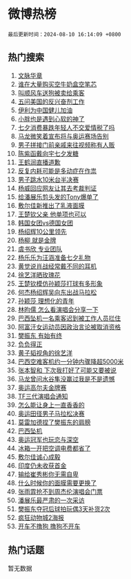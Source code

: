 # 微博热榜

`最后更新时间：2024-08-10 16:14:09 +0800`

## 热门搜索

1. [文脉华章](https://m.weibo.cn/search?containerid=100103type%3D1%26t%3D10%26q%3D%23%E6%96%87%E8%84%89%E5%8D%8E%E7%AB%A0%23&stream_entry_id=51&isnewpage=1&extparam=seat%3D1%26stream_entry_id%3D51%26c_type%3D51%26dgr%3D0%26cate%3D10103%26q%3D%2523%25E6%2596%2587%25E8%2584%2589%25E5%258D%258E%25E7%25AB%25A0%2523%26pos%3D0%26filter_type%3Drealtimehot%26display_time%3D1723277648%26pre_seqid%3D172327764799309448106)
1. [谁在大量购买空牛奶盒空笔芯](https://m.weibo.cn/search?containerid=100103type%3D1%26t%3D10%26q%3D%23%E8%B0%81%E5%9C%A8%E5%A4%A7%E9%87%8F%E8%B4%AD%E4%B9%B0%E7%A9%BA%E7%89%9B%E5%A5%B6%E7%9B%92%E7%A9%BA%E7%AC%94%E8%8A%AF%23&stream_entry_id=31&isnewpage=1&extparam=seat%3D1%26stream_entry_id%3D31%26q%3D%2523%25E8%25B0%2581%25E5%259C%25A8%25E5%25A4%25A7%25E9%2587%258F%25E8%25B4%25AD%25E4%25B9%25B0%25E7%25A9%25BA%25E7%2589%259B%25E5%25A5%25B6%25E7%259B%2592%25E7%25A9%25BA%25E7%25AC%2594%25E8%258A%25AF%2523%26dgr%3D0%26band_rank%3D1%26pos%3D0%26filter_type%3Drealtimehot%26c_type%3D31%26lcate%3D5001%26cate%3D5001%26realpos%3D1%26flag%3D1%26display_time%3D1723277648%26pre_seqid%3D172327764799309448106)
1. [叫顺风车送狗被卖给乘客](https://m.weibo.cn/search?containerid=100103type%3D1%26t%3D10%26q%3D%23%E5%8F%AB%E9%A1%BA%E9%A3%8E%E8%BD%A6%E9%80%81%E7%8B%97%E8%A2%AB%E5%8D%96%E7%BB%99%E4%B9%98%E5%AE%A2%23&stream_entry_id=31&isnewpage=1&extparam=seat%3D1%26stream_entry_id%3D31%26q%3D%2523%25E5%258F%25AB%25E9%25A1%25BA%25E9%25A3%258E%25E8%25BD%25A6%25E9%2580%2581%25E7%258B%2597%25E8%25A2%25AB%25E5%258D%2596%25E7%25BB%2599%25E4%25B9%2598%25E5%25AE%25A2%2523%26dgr%3D0%26band_rank%3D2%26pos%3D1%26filter_type%3Drealtimehot%26c_type%3D31%26lcate%3D5001%26cate%3D5001%26realpos%3D2%26flag%3D1%26display_time%3D1723277648%26pre_seqid%3D172327764799309448106)
1. [五问美国的反兴奋剂工作](https://m.weibo.cn/search?containerid=100103type%3D1%26t%3D10%26q%3D%23%E4%BA%94%E9%97%AE%E7%BE%8E%E5%9B%BD%E7%9A%84%E5%8F%8D%E5%85%B4%E5%A5%8B%E5%89%82%E5%B7%A5%E4%BD%9C%23&stream_entry_id=31&isnewpage=1&extparam=seat%3D1%26stream_entry_id%3D31%26q%3D%2523%25E4%25BA%2594%25E9%2597%25AE%25E7%25BE%258E%25E5%259B%25BD%25E7%259A%2584%25E5%258F%258D%25E5%2585%25B4%25E5%25A5%258B%25E5%2589%2582%25E5%25B7%25A5%25E4%25BD%259C%2523%26dgr%3D0%26band_rank%3D3%26pos%3D2%26filter_type%3Drealtimehot%26c_type%3D31%26lcate%3D5001%26cate%3D5001%26realpos%3D3%26flag%3D0%26display_time%3D1723277648%26pre_seqid%3D172327764799309448106)
1. [伊利为中国健儿加油](https://m.weibo.cn/search?containerid=100103type%3D1%26t%3D10%26q%3D%23%E4%BC%8A%E5%88%A9%E4%B8%BA%E4%B8%AD%E5%9B%BD%E5%81%A5%E5%84%BF%E5%8A%A0%E6%B2%B9%23&stream_entry_id=31&isnewpage=1&extparam=seat%3D1%26stream_entry_id%3D31%26q%3D%2523%25E4%25BC%258A%25E5%2588%25A9%25E4%25B8%25BA%25E4%25B8%25AD%25E5%259B%25BD%25E5%2581%25A5%25E5%2584%25BF%25E5%258A%25A0%25E6%25B2%25B9%2523%26dgr%3D0%26band_rank%3D4%26adid%3D249944%26is_ad_pos%3D1%26filter_type%3Drealtimehot%26topic_ad%3D1%26c_type%3D31%26lcate%3D5001%26pos%3D3%26cate%3D5001%26display_time%3D1723277648%26pre_seqid%3D172327764799309448106)
1. [小胖也是遇到心软的神了](https://m.weibo.cn/search?containerid=100103type%3D1%26t%3D10%26q%3D%E5%B0%8F%E8%83%96%E4%B9%9F%E6%98%AF%E9%81%87%E5%88%B0%E5%BF%83%E8%BD%AF%E7%9A%84%E7%A5%9E%E4%BA%86&stream_entry_id=31&isnewpage=1&extparam=seat%3D1%26stream_entry_id%3D31%26q%3D%25E5%25B0%258F%25E8%2583%2596%25E4%25B9%259F%25E6%2598%25AF%25E9%2581%2587%25E5%2588%25B0%25E5%25BF%2583%25E8%25BD%25AF%25E7%259A%2584%25E7%25A5%259E%25E4%25BA%2586%26dgr%3D0%26band_rank%3D4%26pos%3D4%26filter_type%3Drealtimehot%26c_type%3D31%26lcate%3D5001%26cate%3D5001%26realpos%3D4%26flag%3D16%26display_time%3D1723277648%26pre_seqid%3D172327764799309448106)
1. [七夕消费暴跌年轻人不交爱情税了吗](https://m.weibo.cn/search?containerid=100103type%3D1%26t%3D10%26q%3D%23%E4%B8%83%E5%A4%95%E6%B6%88%E8%B4%B9%E6%9A%B4%E8%B7%8C%E5%B9%B4%E8%BD%BB%E4%BA%BA%E4%B8%8D%E4%BA%A4%E7%88%B1%E6%83%85%E7%A8%8E%E4%BA%86%E5%90%97%23&stream_entry_id=31&isnewpage=1&extparam=seat%3D1%26stream_entry_id%3D31%26q%3D%2523%25E4%25B8%2583%25E5%25A4%2595%25E6%25B6%2588%25E8%25B4%25B9%25E6%259A%25B4%25E8%25B7%258C%25E5%25B9%25B4%25E8%25BD%25BB%25E4%25BA%25BA%25E4%25B8%258D%25E4%25BA%25A4%25E7%2588%25B1%25E6%2583%2585%25E7%25A8%258E%25E4%25BA%2586%25E5%2590%2597%2523%26dgr%3D0%26band_rank%3D5%26pos%3D5%26filter_type%3Drealtimehot%26c_type%3D31%26lcate%3D5001%26cate%3D5001%26realpos%3D5%26flag%3D0%26display_time%3D1723277648%26pre_seqid%3D172327764799309448106)
1. [马龙微笑着宣布将与奥运赛场告别](https://m.weibo.cn/search?containerid=100103type%3D1%26t%3D10%26q%3D%23%E9%A9%AC%E9%BE%99%E5%BE%AE%E7%AC%91%E7%9D%80%E5%AE%A3%E5%B8%83%E5%B0%86%E4%B8%8E%E5%A5%A5%E8%BF%90%E8%B5%9B%E5%9C%BA%E5%91%8A%E5%88%AB%23&stream_entry_id=31&isnewpage=1&extparam=seat%3D1%26stream_entry_id%3D31%26q%3D%2523%25E9%25A9%25AC%25E9%25BE%2599%25E5%25BE%25AE%25E7%25AC%2591%25E7%259D%2580%25E5%25AE%25A3%25E5%25B8%2583%25E5%25B0%2586%25E4%25B8%258E%25E5%25A5%25A5%25E8%25BF%2590%25E8%25B5%259B%25E5%259C%25BA%25E5%2591%258A%25E5%2588%25AB%2523%26dgr%3D0%26band_rank%3D6%26pos%3D6%26filter_type%3Drealtimehot%26c_type%3D31%26lcate%3D5001%26cate%3D5001%26realpos%3D6%26flag%3D2%26display_time%3D1723277648%26pre_seqid%3D172327764799309448106)
1. [男子拼接门前亲戚来往视频称有人贩](https://m.weibo.cn/search?containerid=100103type%3D1%26t%3D10%26q%3D%23%E7%94%B7%E5%AD%90%E6%8B%BC%E6%8E%A5%E9%97%A8%E5%89%8D%E4%BA%B2%E6%88%9A%E6%9D%A5%E5%BE%80%E8%A7%86%E9%A2%91%E7%A7%B0%E6%9C%89%E4%BA%BA%E8%B4%A9%23&stream_entry_id=31&isnewpage=1&extparam=seat%3D1%26stream_entry_id%3D31%26q%3D%2523%25E7%2594%25B7%25E5%25AD%2590%25E6%258B%25BC%25E6%258E%25A5%25E9%2597%25A8%25E5%2589%258D%25E4%25BA%25B2%25E6%2588%259A%25E6%259D%25A5%25E5%25BE%2580%25E8%25A7%2586%25E9%25A2%2591%25E7%25A7%25B0%25E6%259C%2589%25E4%25BA%25BA%25E8%25B4%25A9%2523%26dgr%3D0%26band_rank%3D7%26adid%3D250004%26is_ad_pos%3D1%26filter_type%3Drealtimehot%26c_type%3D31%26lcate%3D5001%26pos%3D7%26cate%3D5001%26display_time%3D1723277648%26pre_seqid%3D172327764799309448106)
1. [陈紫函戴向宇七夕发糖](https://m.weibo.cn/search?containerid=100103type%3D1%26t%3D10%26q%3D%23%E9%99%88%E7%B4%AB%E5%87%BD%E6%88%B4%E5%90%91%E5%AE%87%E4%B8%83%E5%A4%95%E5%8F%91%E7%B3%96%23&stream_entry_id=31&isnewpage=1&extparam=seat%3D1%26stream_entry_id%3D31%26q%3D%2523%25E9%2599%2588%25E7%25B4%25AB%25E5%2587%25BD%25E6%2588%25B4%25E5%2590%2591%25E5%25AE%2587%25E4%25B8%2583%25E5%25A4%2595%25E5%258F%2591%25E7%25B3%2596%2523%26dgr%3D0%26band_rank%3D7%26pos%3D8%26filter_type%3Drealtimehot%26c_type%3D31%26lcate%3D5001%26cate%3D5001%26realpos%3D7%26flag%3D1%26display_time%3D1723277648%26pre_seqid%3D172327764799309448106)
1. [王鹤润直播道歉](https://m.weibo.cn/search?containerid=100103type%3D1%26t%3D10%26q%3D%23%E7%8E%8B%E9%B9%A4%E6%B6%A6%E7%9B%B4%E6%92%AD%E9%81%93%E6%AD%89%23&stream_entry_id=31&isnewpage=1&extparam=seat%3D1%26stream_entry_id%3D31%26q%3D%2523%25E7%258E%258B%25E9%25B9%25A4%25E6%25B6%25A6%25E7%259B%25B4%25E6%2592%25AD%25E9%2581%2593%25E6%25AD%2589%2523%26dgr%3D0%26band_rank%3D8%26pos%3D9%26filter_type%3Drealtimehot%26c_type%3D31%26lcate%3D5001%26cate%3D5001%26realpos%3D8%26flag%3D2%26display_time%3D1723277648%26pre_seqid%3D172327764799309448106)
1. [反复内耗可能是多动症在作祟](https://m.weibo.cn/search?containerid=100103type%3D1%26t%3D10%26q%3D%23%E5%8F%8D%E5%A4%8D%E5%86%85%E8%80%97%E5%8F%AF%E8%83%BD%E6%98%AF%E5%A4%9A%E5%8A%A8%E7%97%87%E5%9C%A8%E4%BD%9C%E7%A5%9F%23&stream_entry_id=31&isnewpage=1&extparam=seat%3D1%26stream_entry_id%3D31%26q%3D%2523%25E5%258F%258D%25E5%25A4%258D%25E5%2586%2585%25E8%2580%2597%25E5%258F%25AF%25E8%2583%25BD%25E6%2598%25AF%25E5%25A4%259A%25E5%258A%25A8%25E7%2597%2587%25E5%259C%25A8%25E4%25BD%259C%25E7%25A5%259F%2523%26dgr%3D0%26band_rank%3D9%26pos%3D10%26filter_type%3Drealtimehot%26c_type%3D31%26lcate%3D5001%26cate%3D5001%26realpos%3D9%26flag%3D1%26display_time%3D1723277648%26pre_seqid%3D172327764799309448106)
1. [男子跳水10米台半决赛](https://m.weibo.cn/search?containerid=100103type%3D1%26t%3D10%26q%3D%23%E7%94%B7%E5%AD%90%E8%B7%B3%E6%B0%B410%E7%B1%B3%E5%8F%B0%E5%8D%8A%E5%86%B3%E8%B5%9B%23&stream_entry_id=31&isnewpage=1&extparam=seat%3D1%26stream_entry_id%3D31%26q%3D%2523%25E7%2594%25B7%25E5%25AD%2590%25E8%25B7%25B3%25E6%25B0%25B410%25E7%25B1%25B3%25E5%258F%25B0%25E5%258D%258A%25E5%2586%25B3%25E8%25B5%259B%2523%26dgr%3D0%26band_rank%3D10%26pos%3D11%26filter_type%3Drealtimehot%26c_type%3D31%26lcate%3D5001%26cate%3D5001%26realpos%3D10%26flag%3D1%26display_time%3D1723277648%26pre_seqid%3D172327764799309448106)
1. [杨威回应网友让其去考裁判证](https://m.weibo.cn/search?containerid=100103type%3D1%26t%3D10%26q%3D%23%E6%9D%A8%E5%A8%81%E5%9B%9E%E5%BA%94%E7%BD%91%E5%8F%8B%E8%AE%A9%E5%85%B6%E5%8E%BB%E8%80%83%E8%A3%81%E5%88%A4%E8%AF%81%23&stream_entry_id=31&isnewpage=1&extparam=seat%3D1%26stream_entry_id%3D31%26q%3D%2523%25E6%259D%25A8%25E5%25A8%2581%25E5%259B%259E%25E5%25BA%2594%25E7%25BD%2591%25E5%258F%258B%25E8%25AE%25A9%25E5%2585%25B6%25E5%258E%25BB%25E8%2580%2583%25E8%25A3%2581%25E5%2588%25A4%25E8%25AF%2581%2523%26dgr%3D0%26band_rank%3D11%26pos%3D12%26filter_type%3Drealtimehot%26c_type%3D31%26lcate%3D5001%26cate%3D5001%26realpos%3D11%26flag%3D2%26display_time%3D1723277648%26pre_seqid%3D172327764799309448106)
1. [给潘展乐剪头发的Tony爆单了](https://m.weibo.cn/search?containerid=100103type%3D1%26t%3D10%26q%3D%23%E7%BB%99%E6%BD%98%E5%B1%95%E4%B9%90%E5%89%AA%E5%A4%B4%E5%8F%91%E7%9A%84Tony%E7%88%86%E5%8D%95%E4%BA%86%23&stream_entry_id=31&isnewpage=1&extparam=seat%3D1%26stream_entry_id%3D31%26q%3D%2523%25E7%25BB%2599%25E6%25BD%2598%25E5%25B1%2595%25E4%25B9%2590%25E5%2589%25AA%25E5%25A4%25B4%25E5%258F%2591%25E7%259A%2584Tony%25E7%2588%2586%25E5%258D%2595%25E4%25BA%2586%2523%26dgr%3D0%26band_rank%3D12%26pos%3D13%26filter_type%3Drealtimehot%26c_type%3D31%26lcate%3D5001%26cate%3D5001%26realpos%3D12%26flag%3D2%26display_time%3D1723277648%26pre_seqid%3D172327764799309448106)
1. [敷尔佳新推出了乳液面膜](https://m.weibo.cn/search?containerid=100103type%3D1%26t%3D10%26q%3D%E6%95%B7%E5%B0%94%E4%BD%B3%E6%96%B0%E6%8E%A8%E5%87%BA%E4%BA%86%E4%B9%B3%E6%B6%B2%E9%9D%A2%E8%86%9C&stream_entry_id=31&isnewpage=1&extparam=seat%3D1%26stream_entry_id%3D31%26q%3D%25E6%2595%25B7%25E5%25B0%2594%25E4%25BD%25B3%25E6%2596%25B0%25E6%258E%25A8%25E5%2587%25BA%25E4%25BA%2586%25E4%25B9%25B3%25E6%25B6%25B2%25E9%259D%25A2%25E8%2586%259C%26dgr%3D0%26band_rank%3D13%26adid%3D250029%26pos%3D14%26filter_type%3Drealtimehot%26c_type%3D31%26lcate%3D5001%26cate%3D5001%26realpos%3D13%26flag%3D0%26display_time%3D1723277648%26pre_seqid%3D172327764799309448106)
1. [王楚钦父亲 他单项也可以](https://m.weibo.cn/search?containerid=100103type%3D1%26t%3D10%26q%3D%E7%8E%8B%E6%A5%9A%E9%92%A6%E7%88%B6%E4%BA%B2+%E4%BB%96%E5%8D%95%E9%A1%B9%E4%B9%9F%E5%8F%AF%E4%BB%A5&stream_entry_id=31&isnewpage=1&extparam=seat%3D1%26stream_entry_id%3D31%26q%3D%25E7%258E%258B%25E6%25A5%259A%25E9%2592%25A6%25E7%2588%25B6%25E4%25BA%25B2%2520%25E4%25BB%2596%25E5%258D%2595%25E9%25A1%25B9%25E4%25B9%259F%25E5%258F%25AF%25E4%25BB%25A5%26dgr%3D0%26band_rank%3D14%26pos%3D15%26filter_type%3Drealtimehot%26c_type%3D31%26lcate%3D5001%26cate%3D5001%26realpos%3D14%26flag%3D2%26display_time%3D1723277648%26pre_seqid%3D172327764799309448106)
1. [韩国女团vs德国女团](https://m.weibo.cn/search?containerid=100103type%3D1%26t%3D10%26q%3D%23%E9%9F%A9%E5%9B%BD%E5%A5%B3%E5%9B%A2vs%E5%BE%B7%E5%9B%BD%E5%A5%B3%E5%9B%A2%23&stream_entry_id=31&isnewpage=1&extparam=seat%3D1%26stream_entry_id%3D31%26q%3D%2523%25E9%259F%25A9%25E5%259B%25BD%25E5%25A5%25B3%25E5%259B%25A2vs%25E5%25BE%25B7%25E5%259B%25BD%25E5%25A5%25B3%25E5%259B%25A2%2523%26dgr%3D0%26band_rank%3D15%26pos%3D16%26filter_type%3Drealtimehot%26c_type%3D31%26lcate%3D5001%26cate%3D5001%26realpos%3D15%26flag%3D1%26display_time%3D1723277648%26pre_seqid%3D172327764799309448106)
1. [杨绍辉10公里领先](https://m.weibo.cn/search?containerid=100103type%3D1%26t%3D10%26q%3D%23%E6%9D%A8%E7%BB%8D%E8%BE%8910%E5%85%AC%E9%87%8C%E9%A2%86%E5%85%88%23&stream_entry_id=31&isnewpage=1&extparam=seat%3D1%26stream_entry_id%3D31%26q%3D%2523%25E6%259D%25A8%25E7%25BB%258D%25E8%25BE%258910%25E5%2585%25AC%25E9%2587%258C%25E9%25A2%2586%25E5%2585%2588%2523%26dgr%3D0%26band_rank%3D16%26pos%3D17%26filter_type%3Drealtimehot%26c_type%3D31%26lcate%3D5001%26cate%3D5001%26realpos%3D16%26flag%3D1%26display_time%3D1723277648%26pre_seqid%3D172327764799309448106)
1. [杨柳 就是金牌](https://m.weibo.cn/search?containerid=100103type%3D1%26t%3D10%26q%3D%E6%9D%A8%E6%9F%B3+%E5%B0%B1%E6%98%AF%E9%87%91%E7%89%8C&stream_entry_id=31&isnewpage=1&extparam=seat%3D1%26stream_entry_id%3D31%26q%3D%25E6%259D%25A8%25E6%259F%25B3%2520%25E5%25B0%25B1%25E6%2598%25AF%25E9%2587%2591%25E7%2589%258C%26dgr%3D0%26band_rank%3D17%26pos%3D18%26filter_type%3Drealtimehot%26c_type%3D31%26lcate%3D5001%26cate%3D5001%26realpos%3D17%26flag%3D0%26display_time%3D1723277648%26pre_seqid%3D172327764799309448106)
1. [虞书欣 专业团队](https://m.weibo.cn/search?containerid=100103type%3D1%26t%3D10%26q%3D%E8%99%9E%E4%B9%A6%E6%AC%A3+%E4%B8%93%E4%B8%9A%E5%9B%A2%E9%98%9F&stream_entry_id=31&isnewpage=1&extparam=seat%3D1%26stream_entry_id%3D31%26q%3D%25E8%2599%259E%25E4%25B9%25A6%25E6%25AC%25A3%2520%25E4%25B8%2593%25E4%25B8%259A%25E5%259B%25A2%25E9%2598%259F%26dgr%3D0%26band_rank%3D18%26pos%3D19%26filter_type%3Drealtimehot%26c_type%3D31%26lcate%3D5001%26cate%3D5001%26realpos%3D18%26flag%3D0%26display_time%3D1723277648%26pre_seqid%3D172327764799309448106)
1. [杨乐乐为汪涵准备七夕礼物](https://m.weibo.cn/search?containerid=100103type%3D1%26t%3D10%26q%3D%23%E6%9D%A8%E4%B9%90%E4%B9%90%E4%B8%BA%E6%B1%AA%E6%B6%B5%E5%87%86%E5%A4%87%E4%B8%83%E5%A4%95%E7%A4%BC%E7%89%A9%23&stream_entry_id=31&isnewpage=1&extparam=seat%3D1%26stream_entry_id%3D31%26q%3D%2523%25E6%259D%25A8%25E4%25B9%2590%25E4%25B9%2590%25E4%25B8%25BA%25E6%25B1%25AA%25E6%25B6%25B5%25E5%2587%2586%25E5%25A4%2587%25E4%25B8%2583%25E5%25A4%2595%25E7%25A4%25BC%25E7%2589%25A9%2523%26dgr%3D0%26band_rank%3D19%26pos%3D20%26filter_type%3Drealtimehot%26c_type%3D31%26lcate%3D5001%26cate%3D5001%26realpos%3D19%26flag%3D1%26display_time%3D1723277648%26pre_seqid%3D172327764799309448106)
1. [黄觉说肖战经常戴不同的耳机](https://m.weibo.cn/search?containerid=100103type%3D1%26t%3D10%26q%3D%23%E9%BB%84%E8%A7%89%E8%AF%B4%E8%82%96%E6%88%98%E7%BB%8F%E5%B8%B8%E6%88%B4%E4%B8%8D%E5%90%8C%E7%9A%84%E8%80%B3%E6%9C%BA%23&stream_entry_id=31&isnewpage=1&extparam=seat%3D1%26stream_entry_id%3D31%26q%3D%2523%25E9%25BB%2584%25E8%25A7%2589%25E8%25AF%25B4%25E8%2582%2596%25E6%2588%2598%25E7%25BB%258F%25E5%25B8%25B8%25E6%2588%25B4%25E4%25B8%258D%25E5%2590%258C%25E7%259A%2584%25E8%2580%25B3%25E6%259C%25BA%2523%26dgr%3D0%26band_rank%3D20%26pos%3D21%26filter_type%3Drealtimehot%26c_type%3D31%26lcate%3D5001%26cate%3D5001%26realpos%3D20%26flag%3D1%26display_time%3D1723277648%26pre_seqid%3D172327764799309448106)
1. [徐艺洋晒玫瑰花](https://m.weibo.cn/search?containerid=100103type%3D1%26t%3D10%26q%3D%23%E5%BE%90%E8%89%BA%E6%B4%8B%E6%99%92%E7%8E%AB%E7%91%B0%E8%8A%B1%23&stream_entry_id=31&isnewpage=1&extparam=seat%3D1%26stream_entry_id%3D31%26q%3D%2523%25E5%25BE%2590%25E8%2589%25BA%25E6%25B4%258B%25E6%2599%2592%25E7%258E%25AB%25E7%2591%25B0%25E8%258A%25B1%2523%26dgr%3D0%26band_rank%3D21%26pos%3D22%26filter_type%3Drealtimehot%26c_type%3D31%26lcate%3D5001%26cate%3D5001%26realpos%3D21%26flag%3D2%26display_time%3D1723277648%26pre_seqid%3D172327764799309448106)
1. [王楚钦模仿孙颖莎打球有多形象](https://m.weibo.cn/search?containerid=100103type%3D1%26t%3D10%26q%3D%E7%8E%8B%E6%A5%9A%E9%92%A6%E6%A8%A1%E4%BB%BF%E5%AD%99%E9%A2%96%E8%8E%8E%E6%89%93%E7%90%83%E6%9C%89%E5%A4%9A%E5%BD%A2%E8%B1%A1&stream_entry_id=31&isnewpage=1&extparam=seat%3D1%26stream_entry_id%3D31%26q%3D%25E7%258E%258B%25E6%25A5%259A%25E9%2592%25A6%25E6%25A8%25A1%25E4%25BB%25BF%25E5%25AD%2599%25E9%25A2%2596%25E8%258E%258E%25E6%2589%2593%25E7%2590%2583%25E6%259C%2589%25E5%25A4%259A%25E5%25BD%25A2%25E8%25B1%25A1%26dgr%3D0%26band_rank%3D22%26pos%3D23%26filter_type%3Drealtimehot%26c_type%3D31%26lcate%3D5001%26cate%3D5001%26realpos%3D22%26flag%3D1%26display_time%3D1723277648%26pre_seqid%3D172327764799309448106)
1. [何杰杨绍辉吴向东出战马拉松](https://m.weibo.cn/search?containerid=100103type%3D1%26t%3D10%26q%3D%E4%BD%95%E6%9D%B0%E6%9D%A8%E7%BB%8D%E8%BE%89%E5%90%B4%E5%90%91%E4%B8%9C%E5%87%BA%E6%88%98%E9%A9%AC%E6%8B%89%E6%9D%BE&stream_entry_id=31&isnewpage=1&extparam=seat%3D1%26stream_entry_id%3D31%26q%3D%25E4%25BD%2595%25E6%259D%25B0%25E6%259D%25A8%25E7%25BB%258D%25E8%25BE%2589%25E5%2590%25B4%25E5%2590%2591%25E4%25B8%259C%25E5%2587%25BA%25E6%2588%2598%25E9%25A9%25AC%25E6%258B%2589%25E6%259D%25BE%26dgr%3D0%26band_rank%3D23%26pos%3D24%26filter_type%3Drealtimehot%26c_type%3D31%26lcate%3D5001%26cate%3D5001%26realpos%3D23%26flag%3D0%26display_time%3D1723277648%26pre_seqid%3D172327764799309448106)
1. [孙颖莎 理想化的青年](https://m.weibo.cn/search?containerid=100103type%3D1%26t%3D10%26q%3D%E5%AD%99%E9%A2%96%E8%8E%8E+%E7%90%86%E6%83%B3%E5%8C%96%E7%9A%84%E9%9D%92%E5%B9%B4&stream_entry_id=31&isnewpage=1&extparam=seat%3D1%26stream_entry_id%3D31%26q%3D%25E5%25AD%2599%25E9%25A2%2596%25E8%258E%258E%2520%25E7%2590%2586%25E6%2583%25B3%25E5%258C%2596%25E7%259A%2584%25E9%259D%2592%25E5%25B9%25B4%26dgr%3D0%26band_rank%3D24%26pos%3D25%26filter_type%3Drealtimehot%26c_type%3D31%26lcate%3D5001%26cate%3D5001%26realpos%3D24%26flag%3D0%26display_time%3D1723277648%26pre_seqid%3D172327764799309448106)
1. [林昀儒 怎么看演唱会分享一下](https://m.weibo.cn/search?containerid=100103type%3D1%26t%3D10%26q%3D%E6%9E%97%E6%98%80%E5%84%92+%E6%80%8E%E4%B9%88%E7%9C%8B%E6%BC%94%E5%94%B1%E4%BC%9A%E5%88%86%E4%BA%AB%E4%B8%80%E4%B8%8B&stream_entry_id=31&isnewpage=1&extparam=seat%3D1%26stream_entry_id%3D31%26q%3D%25E6%259E%2597%25E6%2598%2580%25E5%2584%2592%2520%25E6%2580%258E%25E4%25B9%2588%25E7%259C%258B%25E6%25BC%2594%25E5%2594%25B1%25E4%25BC%259A%25E5%2588%2586%25E4%25BA%25AB%25E4%25B8%2580%25E4%25B8%258B%26dgr%3D0%26band_rank%3D25%26pos%3D26%26filter_type%3Drealtimehot%26c_type%3D31%26lcate%3D5001%26cate%3D5001%26realpos%3D25%26flag%3D1%26display_time%3D1723277648%26pre_seqid%3D172327764799309448106)
1. [巴西坠机一名乘客迟到被工作人员拦住](https://m.weibo.cn/search?containerid=100103type%3D1%26t%3D10%26q%3D%23%E5%B7%B4%E8%A5%BF%E5%9D%A0%E6%9C%BA%E4%B8%80%E5%90%8D%E4%B9%98%E5%AE%A2%E8%BF%9F%E5%88%B0%E8%A2%AB%E5%B7%A5%E4%BD%9C%E4%BA%BA%E5%91%98%E6%8B%A6%E4%BD%8F%23&stream_entry_id=31&isnewpage=1&extparam=seat%3D1%26stream_entry_id%3D31%26q%3D%2523%25E5%25B7%25B4%25E8%25A5%25BF%25E5%259D%25A0%25E6%259C%25BA%25E4%25B8%2580%25E5%2590%258D%25E4%25B9%2598%25E5%25AE%25A2%25E8%25BF%259F%25E5%2588%25B0%25E8%25A2%25AB%25E5%25B7%25A5%25E4%25BD%259C%25E4%25BA%25BA%25E5%2591%2598%25E6%258B%25A6%25E4%25BD%258F%2523%26dgr%3D0%26band_rank%3D26%26pos%3D27%26filter_type%3Drealtimehot%26c_type%3D31%26lcate%3D5001%26cate%3D5001%26realpos%3D26%26flag%3D0%26display_time%3D1723277648%26pre_seqid%3D172327764799309448106)
1. [阿富汗女运动员因政治言论被取消资格](https://m.weibo.cn/search?containerid=100103type%3D1%26t%3D10%26q%3D%23%E9%98%BF%E5%AF%8C%E6%B1%97%E5%A5%B3%E8%BF%90%E5%8A%A8%E5%91%98%E5%9B%A0%E6%94%BF%E6%B2%BB%E8%A8%80%E8%AE%BA%E8%A2%AB%E5%8F%96%E6%B6%88%E8%B5%84%E6%A0%BC%23&stream_entry_id=31&isnewpage=1&extparam=seat%3D1%26stream_entry_id%3D31%26q%3D%2523%25E9%2598%25BF%25E5%25AF%258C%25E6%25B1%2597%25E5%25A5%25B3%25E8%25BF%2590%25E5%258A%25A8%25E5%2591%2598%25E5%259B%25A0%25E6%2594%25BF%25E6%25B2%25BB%25E8%25A8%2580%25E8%25AE%25BA%25E8%25A2%25AB%25E5%258F%2596%25E6%25B6%2588%25E8%25B5%2584%25E6%25A0%25BC%2523%26dgr%3D0%26band_rank%3D27%26pos%3D28%26filter_type%3Drealtimehot%26c_type%3D31%26lcate%3D5001%26cate%3D5001%26realpos%3D27%26flag%3D1%26display_time%3D1723277648%26pre_seqid%3D172327764799309448106)
1. [樊振东 有始有终](https://m.weibo.cn/search?containerid=100103type%3D1%26t%3D10%26q%3D%E6%A8%8A%E6%8C%AF%E4%B8%9C+%E6%9C%89%E5%A7%8B%E6%9C%89%E7%BB%88&stream_entry_id=31&isnewpage=1&extparam=seat%3D1%26stream_entry_id%3D31%26q%3D%25E6%25A8%258A%25E6%258C%25AF%25E4%25B8%259C%2520%25E6%259C%2589%25E5%25A7%258B%25E6%259C%2589%25E7%25BB%2588%26dgr%3D0%26band_rank%3D28%26pos%3D29%26filter_type%3Drealtimehot%26c_type%3D31%26lcate%3D5001%26cate%3D5001%26realpos%3D28%26flag%3D0%26display_time%3D1723277648%26pre_seqid%3D172327764799309448106)
1. [负负得正](https://m.weibo.cn/search?containerid=100103type%3D1%26t%3D10%26q%3D%E8%B4%9F%E8%B4%9F%E5%BE%97%E6%AD%A3&stream_entry_id=31&isnewpage=1&extparam=seat%3D1%26stream_entry_id%3D31%26q%3D%25E8%25B4%259F%25E8%25B4%259F%25E5%25BE%2597%25E6%25AD%25A3%26dgr%3D0%26band_rank%3D29%26pos%3D30%26filter_type%3Drealtimehot%26c_type%3D31%26lcate%3D5001%26cate%3D5001%26realpos%3D29%26flag%3D1%26display_time%3D1723277648%26pre_seqid%3D172327764799309448106)
1. [黄子韬视角的徐艺洋](https://m.weibo.cn/search?containerid=100103type%3D1%26t%3D10%26q%3D%23%E9%BB%84%E5%AD%90%E9%9F%AC%E8%A7%86%E8%A7%92%E7%9A%84%E5%BE%90%E8%89%BA%E6%B4%8B%23&stream_entry_id=31&isnewpage=1&extparam=seat%3D1%26stream_entry_id%3D31%26q%3D%2523%25E9%25BB%2584%25E5%25AD%2590%25E9%259F%25AC%25E8%25A7%2586%25E8%25A7%2592%25E7%259A%2584%25E5%25BE%2590%25E8%2589%25BA%25E6%25B4%258B%2523%26dgr%3D0%26band_rank%3D30%26pos%3D31%26filter_type%3Drealtimehot%26c_type%3D31%26lcate%3D5001%26cate%3D5001%26realpos%3D30%26flag%3D0%26display_time%3D1723277648%26pre_seqid%3D172327764799309448106)
1. [巴西空难客机约一分钟内骤降超5000米](https://m.weibo.cn/search?containerid=100103type%3D1%26t%3D10%26q%3D%23%E5%B7%B4%E8%A5%BF%E7%A9%BA%E9%9A%BE%E5%AE%A2%E6%9C%BA%E7%BA%A6%E4%B8%80%E5%88%86%E9%92%9F%E5%86%85%E9%AA%A4%E9%99%8D%E8%B6%855000%E7%B1%B3%23&stream_entry_id=31&isnewpage=1&extparam=seat%3D1%26stream_entry_id%3D31%26q%3D%2523%25E5%25B7%25B4%25E8%25A5%25BF%25E7%25A9%25BA%25E9%259A%25BE%25E5%25AE%25A2%25E6%259C%25BA%25E7%25BA%25A6%25E4%25B8%2580%25E5%2588%2586%25E9%2592%259F%25E5%2586%2585%25E9%25AA%25A4%25E9%2599%258D%25E8%25B6%25855000%25E7%25B1%25B3%2523%26dgr%3D0%26band_rank%3D31%26pos%3D32%26filter_type%3Drealtimehot%26c_type%3D31%26lcate%3D5001%26cate%3D5001%26realpos%3D31%26flag%3D0%26display_time%3D1723277648%26pre_seqid%3D172327764799309448106)
1. [张本智和 下次我打好了可能又要被说](https://m.weibo.cn/search?containerid=100103type%3D1%26t%3D10%26q%3D%E5%BC%A0%E6%9C%AC%E6%99%BA%E5%92%8C+%E4%B8%8B%E6%AC%A1%E6%88%91%E6%89%93%E5%A5%BD%E4%BA%86%E5%8F%AF%E8%83%BD%E5%8F%88%E8%A6%81%E8%A2%AB%E8%AF%B4&stream_entry_id=31&isnewpage=1&extparam=seat%3D1%26stream_entry_id%3D31%26q%3D%25E5%25BC%25A0%25E6%259C%25AC%25E6%2599%25BA%25E5%2592%258C%2520%25E4%25B8%258B%25E6%25AC%25A1%25E6%2588%2591%25E6%2589%2593%25E5%25A5%25BD%25E4%25BA%2586%25E5%258F%25AF%25E8%2583%25BD%25E5%258F%2588%25E8%25A6%2581%25E8%25A2%25AB%25E8%25AF%25B4%26dgr%3D0%26band_rank%3D32%26pos%3D33%26filter_type%3Drealtimehot%26c_type%3D31%26lcate%3D5001%26cate%3D5001%26realpos%3D32%26flag%3D0%26display_time%3D1723277648%26pre_seqid%3D172327764799309448106)
1. [马龙曾问水谷隼没赢过我是不是遗憾](https://m.weibo.cn/search?containerid=100103type%3D1%26t%3D10%26q%3D%23%E9%A9%AC%E9%BE%99%E6%9B%BE%E9%97%AE%E6%B0%B4%E8%B0%B7%E9%9A%BC%E6%B2%A1%E8%B5%A2%E8%BF%87%E6%88%91%E6%98%AF%E4%B8%8D%E6%98%AF%E9%81%97%E6%86%BE%23&stream_entry_id=31&isnewpage=1&extparam=seat%3D1%26stream_entry_id%3D31%26q%3D%2523%25E9%25A9%25AC%25E9%25BE%2599%25E6%259B%25BE%25E9%2597%25AE%25E6%25B0%25B4%25E8%25B0%25B7%25E9%259A%25BC%25E6%25B2%25A1%25E8%25B5%25A2%25E8%25BF%2587%25E6%2588%2591%25E6%2598%25AF%25E4%25B8%258D%25E6%2598%25AF%25E9%2581%2597%25E6%2586%25BE%2523%26dgr%3D0%26band_rank%3D33%26pos%3D34%26filter_type%3Drealtimehot%26c_type%3D31%26lcate%3D5001%26cate%3D5001%26realpos%3D33%26flag%3D1%26display_time%3D1723277648%26pre_seqid%3D172327764799309448106)
1. [奥运高尔夫金牌赛](https://m.weibo.cn/search?containerid=100103type%3D1%26t%3D10%26q%3D%23%E5%A5%A5%E8%BF%90%E9%AB%98%E5%B0%94%E5%A4%AB%E9%87%91%E7%89%8C%E8%B5%9B%23&stream_entry_id=31&isnewpage=1&extparam=seat%3D1%26stream_entry_id%3D31%26q%3D%2523%25E5%25A5%25A5%25E8%25BF%2590%25E9%25AB%2598%25E5%25B0%2594%25E5%25A4%25AB%25E9%2587%2591%25E7%2589%258C%25E8%25B5%259B%2523%26dgr%3D0%26band_rank%3D34%26pos%3D35%26filter_type%3Drealtimehot%26c_type%3D31%26lcate%3D5001%26cate%3D5001%26realpos%3D34%26flag%3D1%26display_time%3D1723277648%26pre_seqid%3D172327764799309448106)
1. [TF三代演唱会通知](https://m.weibo.cn/search?containerid=100103type%3D1%26t%3D10%26q%3D%23TF%E4%B8%89%E4%BB%A3%E6%BC%94%E5%94%B1%E4%BC%9A%E9%80%9A%E7%9F%A5%23&stream_entry_id=31&isnewpage=1&extparam=seat%3D1%26stream_entry_id%3D31%26q%3D%2523TF%25E4%25B8%2589%25E4%25BB%25A3%25E6%25BC%2594%25E5%2594%25B1%25E4%25BC%259A%25E9%2580%259A%25E7%259F%25A5%2523%26dgr%3D0%26band_rank%3D35%26pos%3D36%26filter_type%3Drealtimehot%26c_type%3D31%26lcate%3D5001%26cate%3D5001%26realpos%3D35%26flag%3D1%26display_time%3D1723277648%26pre_seqid%3D172327764799309448106)
1. [怎么能让身上一直香香的](https://m.weibo.cn/search?containerid=100103type%3D1%26t%3D10%26q%3D%23%E6%80%8E%E4%B9%88%E8%83%BD%E8%AE%A9%E8%BA%AB%E4%B8%8A%E4%B8%80%E7%9B%B4%E9%A6%99%E9%A6%99%E7%9A%84%23&stream_entry_id=31&isnewpage=1&extparam=seat%3D1%26stream_entry_id%3D31%26q%3D%2523%25E6%2580%258E%25E4%25B9%2588%25E8%2583%25BD%25E8%25AE%25A9%25E8%25BA%25AB%25E4%25B8%258A%25E4%25B8%2580%25E7%259B%25B4%25E9%25A6%2599%25E9%25A6%2599%25E7%259A%2584%2523%26dgr%3D0%26band_rank%3D36%26pos%3D37%26filter_type%3Drealtimehot%26c_type%3D31%26lcate%3D5001%26cate%3D5001%26realpos%3D36%26flag%3D1%26display_time%3D1723277648%26pre_seqid%3D172327764799309448106)
1. [奥运田径男子马拉松决赛](https://m.weibo.cn/search?containerid=100103type%3D1%26t%3D10%26q%3D%E5%A5%A5%E8%BF%90%E7%94%B0%E5%BE%84%E7%94%B7%E5%AD%90%E9%A9%AC%E6%8B%89%E6%9D%BE%E5%86%B3%E8%B5%9B&stream_entry_id=31&isnewpage=1&extparam=seat%3D1%26stream_entry_id%3D31%26q%3D%25E5%25A5%25A5%25E8%25BF%2590%25E7%2594%25B0%25E5%25BE%2584%25E7%2594%25B7%25E5%25AD%2590%25E9%25A9%25AC%25E6%258B%2589%25E6%259D%25BE%25E5%2586%25B3%25E8%25B5%259B%26dgr%3D0%26band_rank%3D37%26pos%3D38%26filter_type%3Drealtimehot%26c_type%3D31%26lcate%3D5001%26cate%3D5001%26realpos%3D37%26flag%3D0%26display_time%3D1723277648%26pre_seqid%3D172327764799309448106)
1. [莫雷加德捏了樊振东的肩膀](https://m.weibo.cn/search?containerid=100103type%3D1%26t%3D10%26q%3D%23%E8%8E%AB%E9%9B%B7%E5%8A%A0%E5%BE%B7%E6%8D%8F%E4%BA%86%E6%A8%8A%E6%8C%AF%E4%B8%9C%E7%9A%84%E8%82%A9%E8%86%80%23&stream_entry_id=31&isnewpage=1&extparam=seat%3D1%26stream_entry_id%3D31%26q%3D%2523%25E8%258E%25AB%25E9%259B%25B7%25E5%258A%25A0%25E5%25BE%25B7%25E6%258D%258F%25E4%25BA%2586%25E6%25A8%258A%25E6%258C%25AF%25E4%25B8%259C%25E7%259A%2584%25E8%2582%25A9%25E8%2586%2580%2523%26dgr%3D0%26band_rank%3D38%26pos%3D39%26filter_type%3Drealtimehot%26c_type%3D31%26lcate%3D5001%26cate%3D5001%26realpos%3D38%26flag%3D0%26display_time%3D1723277648%26pre_seqid%3D172327764799309448106)
1. [巴西坠机](https://m.weibo.cn/search?containerid=100103type%3D1%26t%3D10%26q%3D%E5%B7%B4%E8%A5%BF%E5%9D%A0%E6%9C%BA&stream_entry_id=31&isnewpage=1&extparam=seat%3D1%26stream_entry_id%3D31%26q%3D%25E5%25B7%25B4%25E8%25A5%25BF%25E5%259D%25A0%25E6%259C%25BA%26dgr%3D0%26band_rank%3D39%26pos%3D40%26filter_type%3Drealtimehot%26c_type%3D31%26lcate%3D5001%26cate%3D5001%26realpos%3D39%26flag%3D1%26display_time%3D1723277648%26pre_seqid%3D172327764799309448106)
1. [奥运冠军也玩恋与深空](https://m.weibo.cn/search?containerid=100103type%3D1%26t%3D10%26q%3D%23%E5%A5%A5%E8%BF%90%E5%86%A0%E5%86%9B%E4%B9%9F%E7%8E%A9%E6%81%8B%E4%B8%8E%E6%B7%B1%E7%A9%BA%23&stream_entry_id=31&isnewpage=1&extparam=seat%3D1%26stream_entry_id%3D31%26q%3D%2523%25E5%25A5%25A5%25E8%25BF%2590%25E5%2586%25A0%25E5%2586%259B%25E4%25B9%259F%25E7%258E%25A9%25E6%2581%258B%25E4%25B8%258E%25E6%25B7%25B1%25E7%25A9%25BA%2523%26dgr%3D0%26band_rank%3D40%26pos%3D41%26filter_type%3Drealtimehot%26c_type%3D31%26lcate%3D5001%26cate%3D5001%26realpos%3D40%26flag%3D1%26display_time%3D1723277648%26pre_seqid%3D172327764799309448106)
1. [冰箱一开把空调电费都省了](https://m.weibo.cn/search?containerid=100103type%3D1%26t%3D10%26q%3D%23%E5%86%B0%E7%AE%B1%E4%B8%80%E5%BC%80%E6%8A%8A%E7%A9%BA%E8%B0%83%E7%94%B5%E8%B4%B9%E9%83%BD%E7%9C%81%E4%BA%86%23&stream_entry_id=31&isnewpage=1&extparam=seat%3D1%26stream_entry_id%3D31%26q%3D%2523%25E5%2586%25B0%25E7%25AE%25B1%25E4%25B8%2580%25E5%25BC%2580%25E6%258A%258A%25E7%25A9%25BA%25E8%25B0%2583%25E7%2594%25B5%25E8%25B4%25B9%25E9%2583%25BD%25E7%259C%2581%25E4%25BA%2586%2523%26dgr%3D0%26band_rank%3D41%26pos%3D42%26filter_type%3Drealtimehot%26c_type%3D31%26lcate%3D5001%26cate%3D5001%26realpos%3D41%26flag%3D1%26display_time%3D1723277648%26pre_seqid%3D172327764799309448106)
1. [敷尔佳诚心成毅](https://m.weibo.cn/search?containerid=100103type%3D1%26t%3D10%26q%3D%E6%95%B7%E5%B0%94%E4%BD%B3%E8%AF%9A%E5%BF%83%E6%88%90%E6%AF%85&stream_entry_id=31&isnewpage=1&extparam=seat%3D1%26stream_entry_id%3D31%26q%3D%25E6%2595%25B7%25E5%25B0%2594%25E4%25BD%25B3%25E8%25AF%259A%25E5%25BF%2583%25E6%2588%2590%25E6%25AF%2585%26dgr%3D0%26band_rank%3D42%26adid%3D250028%26pos%3D43%26filter_type%3Drealtimehot%26c_type%3D31%26lcate%3D5001%26cate%3D5001%26realpos%3D42%26flag%3D0%26display_time%3D1723277648%26pre_seqid%3D172327764799309448106)
1. [印度仍未收获首金](https://m.weibo.cn/search?containerid=100103type%3D1%26t%3D10%26q%3D%23%E5%8D%B0%E5%BA%A6%E4%BB%8D%E6%9C%AA%E6%94%B6%E8%8E%B7%E9%A6%96%E9%87%91%23&stream_entry_id=31&isnewpage=1&extparam=seat%3D1%26stream_entry_id%3D31%26q%3D%2523%25E5%258D%25B0%25E5%25BA%25A6%25E4%25BB%258D%25E6%259C%25AA%25E6%2594%25B6%25E8%258E%25B7%25E9%25A6%2596%25E9%2587%2591%2523%26dgr%3D0%26band_rank%3D43%26pos%3D44%26filter_type%3Drealtimehot%26c_type%3D31%26lcate%3D5001%26cate%3D5001%26realpos%3D43%26flag%3D0%26display_time%3D1723277648%26pre_seqid%3D172327764799309448106)
1. [输给崔秀彬你无需自卑](https://m.weibo.cn/search?containerid=100103type%3D1%26t%3D10%26q%3D%E8%BE%93%E7%BB%99%E5%B4%94%E7%A7%80%E5%BD%AC%E4%BD%A0%E6%97%A0%E9%9C%80%E8%87%AA%E5%8D%91&stream_entry_id=31&isnewpage=1&extparam=seat%3D1%26stream_entry_id%3D31%26q%3D%25E8%25BE%2593%25E7%25BB%2599%25E5%25B4%2594%25E7%25A7%2580%25E5%25BD%25AC%25E4%25BD%25A0%25E6%2597%25A0%25E9%259C%2580%25E8%2587%25AA%25E5%258D%2591%26dgr%3D0%26band_rank%3D44%26pos%3D45%26filter_type%3Drealtimehot%26c_type%3D31%26lcate%3D5001%26cate%3D5001%26realpos%3D44%26flag%3D0%26display_time%3D1723277648%26pre_seqid%3D172327764799309448106)
1. [什么时候你的面膜需要更换了](https://m.weibo.cn/search?containerid=100103type%3D1%26t%3D10%26q%3D%E4%BB%80%E4%B9%88%E6%97%B6%E5%80%99%E4%BD%A0%E7%9A%84%E9%9D%A2%E8%86%9C%E9%9C%80%E8%A6%81%E6%9B%B4%E6%8D%A2%E4%BA%86&stream_entry_id=31&isnewpage=1&extparam=seat%3D1%26stream_entry_id%3D31%26q%3D%25E4%25BB%2580%25E4%25B9%2588%25E6%2597%25B6%25E5%2580%2599%25E4%25BD%25A0%25E7%259A%2584%25E9%259D%25A2%25E8%2586%259C%25E9%259C%2580%25E8%25A6%2581%25E6%259B%25B4%25E6%258D%25A2%25E4%25BA%2586%26dgr%3D0%26band_rank%3D45%26adid%3D250044%26pos%3D46%26filter_type%3Drealtimehot%26c_type%3D31%26lcate%3D5001%26cate%3D5001%26realpos%3D45%26flag%3D0%26display_time%3D1723277648%26pre_seqid%3D172327764799309448106)
1. [张雨霏抢不到周杰伦演唱会门票](https://m.weibo.cn/search?containerid=100103type%3D1%26t%3D10%26q%3D%23%E5%BC%A0%E9%9B%A8%E9%9C%8F%E6%8A%A2%E4%B8%8D%E5%88%B0%E5%91%A8%E6%9D%B0%E4%BC%A6%E6%BC%94%E5%94%B1%E4%BC%9A%E9%97%A8%E7%A5%A8%23&stream_entry_id=31&isnewpage=1&extparam=seat%3D1%26stream_entry_id%3D31%26q%3D%2523%25E5%25BC%25A0%25E9%259B%25A8%25E9%259C%258F%25E6%258A%25A2%25E4%25B8%258D%25E5%2588%25B0%25E5%2591%25A8%25E6%259D%25B0%25E4%25BC%25A6%25E6%25BC%2594%25E5%2594%25B1%25E4%25BC%259A%25E9%2597%25A8%25E7%25A5%25A8%2523%26dgr%3D0%26band_rank%3D46%26pos%3D47%26filter_type%3Drealtimehot%26c_type%3D31%26lcate%3D5001%26cate%3D5001%26realpos%3D46%26flag%3D1%26display_time%3D1723277648%26pre_seqid%3D172327764799309448106)
1. [潘展乐最严肃的一次采访](https://m.weibo.cn/search?containerid=100103type%3D1%26t%3D10%26q%3D%23%E6%BD%98%E5%B1%95%E4%B9%90%E6%9C%80%E4%B8%A5%E8%82%83%E7%9A%84%E4%B8%80%E6%AC%A1%E9%87%87%E8%AE%BF%23&stream_entry_id=31&isnewpage=1&extparam=seat%3D1%26stream_entry_id%3D31%26q%3D%2523%25E6%25BD%2598%25E5%25B1%2595%25E4%25B9%2590%25E6%259C%2580%25E4%25B8%25A5%25E8%2582%2583%25E7%259A%2584%25E4%25B8%2580%25E6%25AC%25A1%25E9%2587%2587%25E8%25AE%25BF%2523%26dgr%3D0%26band_rank%3D47%26pos%3D48%26filter_type%3Drealtimehot%26c_type%3D31%26lcate%3D5001%26cate%3D5001%26realpos%3D47%26flag%3D1%26display_time%3D1723277648%26pre_seqid%3D172327764799309448106)
1. [樊振东夺冠后球拍玩偶3天补货2次](https://m.weibo.cn/search?containerid=100103type%3D1%26t%3D10%26q%3D%23%E6%A8%8A%E6%8C%AF%E4%B8%9C%E5%A4%BA%E5%86%A0%E5%90%8E%E7%90%83%E6%8B%8D%E7%8E%A9%E5%81%B63%E5%A4%A9%E8%A1%A5%E8%B4%A72%E6%AC%A1%23&stream_entry_id=31&isnewpage=1&extparam=seat%3D1%26stream_entry_id%3D31%26q%3D%2523%25E6%25A8%258A%25E6%258C%25AF%25E4%25B8%259C%25E5%25A4%25BA%25E5%2586%25A0%25E5%2590%258E%25E7%2590%2583%25E6%258B%258D%25E7%258E%25A9%25E5%2581%25B63%25E5%25A4%25A9%25E8%25A1%25A5%25E8%25B4%25A72%25E6%25AC%25A1%2523%26dgr%3D0%26band_rank%3D48%26pos%3D49%26filter_type%3Drealtimehot%26c_type%3D31%26lcate%3D5001%26cate%3D5001%26realpos%3D48%26flag%3D0%26display_time%3D1723277648%26pre_seqid%3D172327764799309448106)
1. [疯狂动物城2海报](https://m.weibo.cn/search?containerid=100103type%3D1%26t%3D10%26q%3D%23%E7%96%AF%E7%8B%82%E5%8A%A8%E7%89%A9%E5%9F%8E2%E6%B5%B7%E6%8A%A5%23&stream_entry_id=31&isnewpage=1&extparam=seat%3D1%26stream_entry_id%3D31%26q%3D%2523%25E7%2596%25AF%25E7%258B%2582%25E5%258A%25A8%25E7%2589%25A9%25E5%259F%258E2%25E6%25B5%25B7%25E6%258A%25A5%2523%26dgr%3D0%26band_rank%3D49%26pos%3D50%26filter_type%3Drealtimehot%26c_type%3D31%26lcate%3D5001%26cate%3D5001%26realpos%3D49%26flag%3D0%26display_time%3D1723277648%26pre_seqid%3D172327764799309448106)
1. [开车不撸狗 撸狗不开车](https://m.weibo.cn/search?containerid=100103type%3D1%26t%3D10%26q%3D%E5%BC%80%E8%BD%A6%E4%B8%8D%E6%92%B8%E7%8B%97+%E6%92%B8%E7%8B%97%E4%B8%8D%E5%BC%80%E8%BD%A6&stream_entry_id=31&isnewpage=1&extparam=seat%3D1%26stream_entry_id%3D31%26q%3D%25E5%25BC%2580%25E8%25BD%25A6%25E4%25B8%258D%25E6%2592%25B8%25E7%258B%2597%2520%25E6%2592%25B8%25E7%258B%2597%25E4%25B8%258D%25E5%25BC%2580%25E8%25BD%25A6%26dgr%3D0%26band_rank%3D50%26pos%3D51%26filter_type%3Drealtimehot%26c_type%3D31%26lcate%3D5001%26cate%3D5001%26realpos%3D50%26flag%3D1%26display_time%3D1723277648%26pre_seqid%3D172327764799309448106)

## 热门话题

暂无数据
